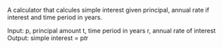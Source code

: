 A calculator that calcules simple interest given principal,
annual rate if interest and time period in years.

Input:
	p, principal amount
	t, time period in years
	r, annual rate of interest
Output:
	simple interest = p*t*r
